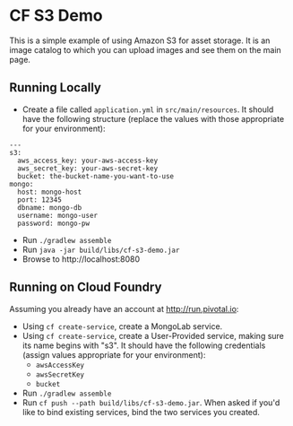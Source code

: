 # CF S3 Demo

This is a simple example of using Amazon S3 for asset storage. It is an image catalog to which you can upload images and see them on the main page.

## Running Locally

* Create a file called `application.yml` in `src/main/resources`. It should have the following structure (replace the values with those appropriate for your environment):

<pre><code>---
s3:
  aws_access_key: your-aws-access-key
  aws_secret_key: your-aws-secret-key
  bucket: the-bucket-name-you-want-to-use
mongo:
  host: mongo-host
  port: 12345
  dbname: mongo-db
  username: mongo-user
  password: mongo-pw</code></pre>

* Run `./gradlew assemble`
* Run `java -jar build/libs/cf-s3-demo.jar`
* Browse to http://localhost:8080

## Running on Cloud Foundry

Assuming you already have an account at http://run.pivotal.io:

* Using `cf create-service`, create a MongoLab service.
* Using `cf create-service`, create a User-Provided service, making sure its name begins with "s3". It should have the following credentials (assign values appropriate for your environment):
    * `awsAccessKey`
    * `awsSecretKey`
    * `bucket`
* Run `./gradlew assemble`
* Run `cf push --path build/libs/cf-s3-demo.jar`. When asked if you'd like to bind existing services, bind the two services you created.



